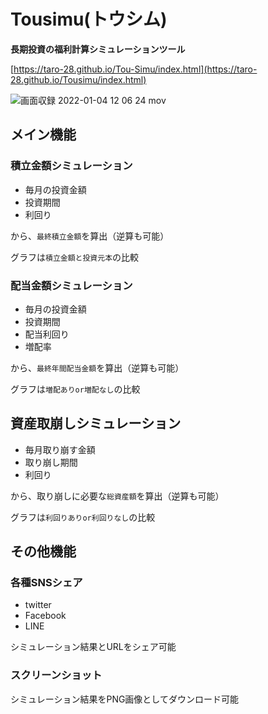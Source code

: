# Tousimu(トウシム)

**長期投資の福利計算シミュレーションツール**

[https://taro-28.github.io/Tou-Simu/index.html](https://taro-28.github.io/Tousimu/index.html)

![画面収録 2022-01-04 12 06 24 mov](https://user-images.githubusercontent.com/66539019/148004455-f8f2b90b-4a61-4763-8569-394131793ee2.gif)

## メイン機能

### 積立金額シミュレーション

- 毎月の投資金額
- 投資期間
- 利回り

から、`最終積立金額`を算出（逆算も可能）

グラフは`積立金額と投資元本`の比較

### 配当金額シミュレーション

- 毎月の投資金額
- 投資期間
- 配当利回り
- 増配率

から、`最終年間配当金額`を算出（逆算も可能）

グラフは`増配ありor増配なし`の比較

## 資産取崩しシミュレーション

- 毎月取り崩す金額
- 取り崩し期間
- 利回り

から、取り崩しに必要な`総資産額`を算出（逆算も可能）

グラフは`利回りありor利回りなし`の比較

## その他機能

### 各種SNSシェア

- twitter
- Facebook
- LINE

シミュレーション結果とURLをシェア可能

### スクリーンショット

シミュレーション結果をPNG画像としてダウンロード可能
